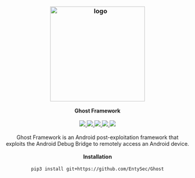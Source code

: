<h3 align="center">
    <img src="https://user-images.githubusercontent.com/54115104/116760735-6da1e780-aa1e-11eb-8c6f-530386487671.png" alt="logo" height="250px">
</h3>

<p align="center">
    <b>Ghost Framework</b>
    <br>
    <br>
    <a href="https://entysec.com">
        <img src="https://img.shields.io/badge/developer-EntySec-blue.svg">
    </a>
    <a href="https://github.com/EntySec/Ghost">
        <img src="https://img.shields.io/badge/language-Python-blue.svg">
    </a>
    <a href="https://github.com/EntySec/Ghost/forks">
        <img src="https://img.shields.io/github/forks/EntySec/Ghost?style=flat&color=green">
    </a>
    <a href="https://github.com/EntySec/Ghost/stargazers">
        <img src="https://img.shields.io/github/stars/EntySec/Ghost?style=flat&color=yellow">
    </a>
    <a href="https://www.codefactor.io/repository/github/entysec/ghost">
        <img src="https://www.codefactor.io/repository/github/entysec/ghost/badge">
    </a>
    <br>
    <br>
    Ghost Framework is an Android post-exploitation framework that
    <br>exploits the Android Debug Bridge to remotely access an Android device.
    <br>
    <br>
    <b>Installation</b><br>
    <br>
    <code>pip3 install git+https://github.com/EntySec/Ghost</code>
</p>
 